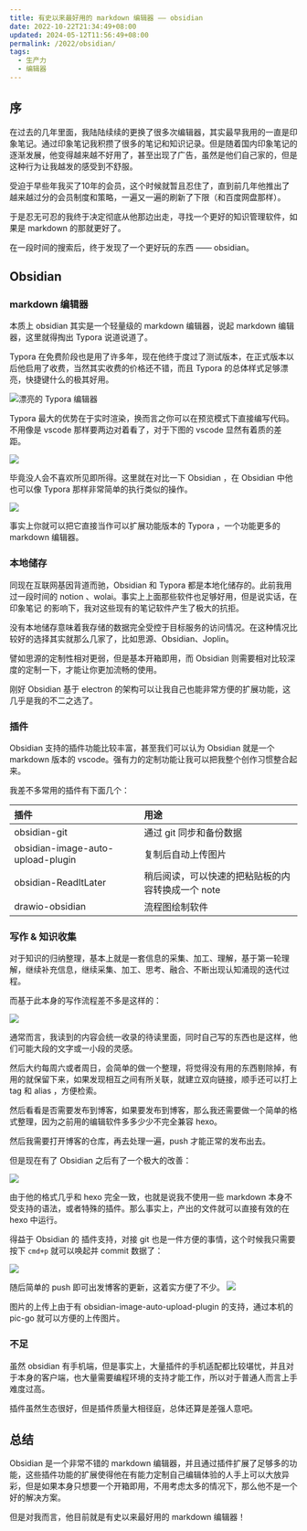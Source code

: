 ```yaml
---
title: 有史以来最好用的 markdown 编辑器 —— obsidian
date: 2022-10-22T21:34:49+08:00
updated: 2024-05-12T11:56:49+08:00
permalink: /2022/obsidian/
tags:
  - 生产力
  - 编辑器
---
```


## 序

在过去的几年里面，我陆陆续续的更换了很多次编辑器，其实最早我用的一直是印象笔记。通过印象笔记我积攒了很多的笔记和知识记录。但是随着国内印象笔记的逐渐发展，他变得越来越不好用了，甚至出现了广告，虽然是他们自己家的，但是这种行为让我越发的感受到不舒服。

受迫于早些年我买了10年的会员，这个时候就暂且忍住了，直到前几年他推出了越来越过分的会员制度和策略，一遍又一遍的刷新了下限（和百度网盘那样）。

于是忍无可忍的我终于决定彻底从他那边出走，寻找一个更好的知识管理软件，如果是 markdown 的那就更好了。

在一段时间的搜索后，终于发现了一个更好玩的东西 —— obsidian。

<!--more -->

## Obsidian

### markdown 编辑器

本质上 obsidian 其实是一个轻量级的 markdown 编辑器，说起 markdown 编辑器，这里就得掏出 Typora 说道说道了。

Typora 在免费阶段也是用了许多年，现在他终于度过了测试版本，在正式版本以后他启用了收费，当然其实收费的价格还不错，而且 Typora 的总体样式足够漂亮，快捷键什么的极其好用。

![漂亮的 Typora 编辑器](https://cdn.iceprosurface.com/upload/md/20221023094854.png)

Typora 最大的优势在于实时渲染，换而言之你可以在预览模式下直接编写代码。不用像是 vscode 那样要两边对着看了，对于下图的 vscode 显然有着质的差距。

![](https://cdn.iceprosurface.com/upload/md/20221023095202.png)

毕竟没人会不喜欢所见即所得。这里就在对比一下 Obsidian ，在 Obsidian 中他也可以像 Typora 那样非常简单的执行类似的操作。

![](https://cdn.iceprosurface.com/upload/md/20221023100049.png)

事实上你就可以把它直接当作可以扩展功能版本的 Typora ，一个功能更多的 markdown 编辑器。

###  本地储存

同现在互联网基因背道而驰，Obsidian 和 Typora  都是本地化储存的。此前我用过一段时间的 notion 、wolai。事实上上面那些软件也足够好用，但是说实话，在 印象笔记 的影响下，我对这些现有的笔记软件产生了极大的抗拒。

没有本地储存意味着我存储的数据完全受控于目标服务的访问情况。在这种情况比较好的选择其实就那么几家了，比如思源、Obsidian、Joplin。

譬如思源的定制性相对更弱，但是基本开箱即用，而 Obsidian 则需要相对比较深度的定制一下，才能让你更加流畅的使用。

刚好 Obsidian 基于 electron 的架构可以让我自己也能非常方便的扩展功能，这几乎是我的不二之选了。

### 插件

Obsidian 支持的插件功能比较丰富，甚至我们可以认为 Obsidian 就是一个 markdown 版本的 vscode。强有力的定制功能让我可以把我整个创作习惯整合起来。

我差不多常用的插件有下面几个：


| 插件                              | 用途                                              |
|:--------------------------------- |:------------------------------------------------- |
| obsidian-git                      | 通过 git 同步和备份数据                           |
| obsidian-image-auto-upload-plugin | 复制后自动上传图片                                |
| obsidian-ReadItLater              | 稍后阅读，可以快速的把粘贴板的内容转换成一个 note |
| drawio-obsidian                   | 流程图绘制软件                                    |



### 写作 & 知识收集

对于知识的归纳整理，基本上就是一套信息的采集、加工、理解，基于第一轮理解，继续补充信息，继续采集、加工、思考、融合、不断出现认知涌现的迭代过程。

而基于此本身的写作流程差不多是这样的：



<!--![](./assets/工作流程.svg)-->
![](https://cdn.iceprosurface.com/upload/md/20221023111755.png)


通常而言，我读到的内容会统一收录的待读里面，同时自己写的东西也是这样，他们可能大段的文字或一小段的灵感。

然后大约每周六或者周日，会简单的做一个整理，将觉得没有用的东西剔除掉，有用的就保留下来，如果发现相互之间有所关联，就建立双向链接，顺手还可以打上 tag 和 alias ，方便检索。

然后看看是否需要发布到博客，如果要发布到博客，那么我还需要做一个简单的格式整理，因为之前用的编辑软件多多少少不完全兼容 hexo。

然后我需要打开博客的仓库，再去处理一遍，push 才能正常的发布出去。

但是现在有了 Obsidian 之后有了一个极大的改善：


<!--![](./assets/改进后的工作流程.svg)-->
![](https://cdn.iceprosurface.com/upload/md/20221023111816.png)


由于他的格式几乎和 hexo 完全一致，也就是说我不使用一些 markdown 本身不受支持的语法，或者特殊的插件。那么事实上，产出的文件就可以直接有效的在 hexo 中运行。

得益于 Obsidian 的 插件支持，对接 git 也是一件方便的事情，这个时候我只需要按下 `cmd+p` 就可以唤起并 commit 数据了：

![](https://cdn.iceprosurface.com/upload/md/20221023104200.png)

随后简单的 push 即可出发博客的更新，这着实方便了不少。
![](https://cdn.iceprosurface.com/upload/md/20221023104211.png)

图片的上传上由于有 obsidian-image-auto-upload-plugin 的支持，通过本机的 pic-go 就可以方便的上传图片。

### 不足

虽然 obsidian 有手机端，但是事实上，大量插件的手机适配都比较堪忧，并且对于本身的客户端，也大量需要编程环境的支持才能工作，所以对于普通人而言上手难度过高。

插件虽然生态很好，但是插件质量大相径庭，总体还算是差强人意吧。


## 总结

Obsidian 是一个非常不错的 markdown 编辑器，并且通过插件扩展了足够多的功能，这些插件功能的扩展使得他在有能力定制自己编辑体验的人手上可以大放异彩，但是如果本身只想要一个开箱即用，不用考虑太多的情况下，那么他不是一个好的解决方案。

但是对我而言，他目前就是有史以来最好用的 markdown 编辑器！